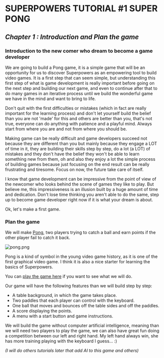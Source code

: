 # SUPERPOWERS TUTORIAL #1 SUPER PONG
## *Chapter 1 : Introduction and Plan the game*

### Introduction to the new comer who dream to become a game developer

We are going to build a Pong game, it is a simple game that will be an opportunity for us to discover Superpowers as an empowering tool to build video games. It is a first step that can seem simple, but understanding this first step of what is game development is really important before going on the next step and building our next game, and even to continue after that to do many games in an iterative process until we build the wonderful game we have in the mind and want to bring to life.

Don't quit with the first difficulties or mistakes (which in fact are really important for the learning process) and don't let yourself build the belief than you are not 'made' for this and others are better than you, that's not true, everyone can do anything with patience and a playful mind. Always start from where you are and not from where you should be.

Making game can be really difficult and game developers succeed not because they are different than you but mainly because they engage a LOT of time in it, they are building their skills step by step, do a lot (a LOT) of mistakes and they don't have the belief they won't be able to learn something new from them, oh and also they enjoy a lot the simple process of building games because just focusing on the end result can be really frustrating and tiresome. Focus on now, the future take care of itself.

I know that game development can be impressive from the point of view of the newcomer who looks behind the scene of games they like to play. But believe me, this impressiveness is an illusion built by a huge amount of time and dedication. Don't lose time thinking you aren't able to do the same, step up to become game developer right now if it is what your dream is about.

Ok, let's make a first game.

### Plan the game

We will make [Pong][1], two players trying to catch a ball and earn points if the other player fail to catch it back.

![pong.png](img/pong.png)

Pong is a kind of symbol in the young video game history, as it is one of the first graphical video game. I think it is also a nice starter for learning the basics of Superpowers.

You can [play the game here][2] if you want to see what we will do.

Our game will have the following features than we will build step by step:

* A table background, in which the game takes place.
* Two paddles that each player can control with the keyboard.
* One ball that moves and bounces off the table sides and off the paddles.
* A score displaying the points.
* A menu with a start button and game instructions.

We will build the game without computer artificial intelligence, meaning than we will need two players to play the game, we can also have great fun doing a competition between our left and right hand. My left hand always win, she has more training playing with the keyboard I guess... :)

*(I will do others tutorials later that add AI to this game and others)*

[1]: https://en.wikipedia.org/wiki/Pong
[2]: http://mseyne.itch.io/pong
